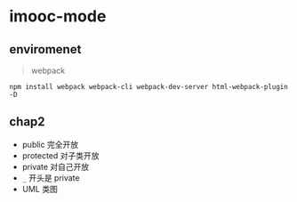 # imooc-mode

## enviromenet

> webpack

```console
npm install webpack webpack-cli webpack-dev-server html-webpack-plugin -D
```

## chap2

- public 完全开放
- protected 对子类开放
- private 对自己开放
- `_` 开头是 private
- UML 类图